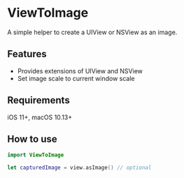 # ViewToImage

A simple helper to create a UIView or NSView as an image.

## Features 

- Provides extensions of UIView and NSView
- Set image scale to current window scale

## Requirements

iOS 11+, macOS 10.13+

## How to use

```swift
import ViewToImage

let capturedImage = view.asImage() // optional
```
